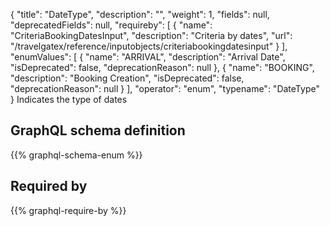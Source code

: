 {
  "title": "DateType",
  "description": "",
  "weight": 1,
  "fields": null,
  "deprecatedFields": null,
  "requireby": [
    {
      "name": "CriteriaBookingDatesInput",
      "description": "Criteria by dates",
      "url": "/travelgatex/reference/inputobjects/criteriabookingdatesinput"
    }
  ],
  "enumValues": [
    {
      "name": "ARRIVAL",
      "description": "Arrival Date",
      "isDeprecated": false,
      "deprecationReason": null
    },
    {
      "name": "BOOKING",
      "description": "Booking Creation",
      "isDeprecated": false,
      "deprecationReason": null
    }
  ],
  "operator": "enum",
  "typename": "DateType"
}
Indicates the type of dates
## GraphQL schema definition

{{% graphql-schema-enum %}}

## Required by

{{% graphql-require-by %}}
